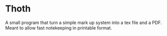 # Thoth
A small program that turn a simple mark up system into a tex file and a PDF. Meant to allow fast notekeeping in printable format.

